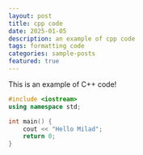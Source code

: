 ```yaml
---
layout: post 
title: cpp code
date: 2025-01-05
description: an example of cpp code
tags: formatting code 
categories: sample-posts
featured: true
---
```


This is an example of C++ code!

```cpp
#include <iostream>
using namespace std;

int main() {
    cout << "Hello Milad";
    return 0;
}
